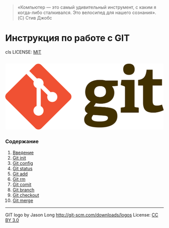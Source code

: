 >«Компьютер — это самый удивительный инструмент,
с каким я когда-либо сталкивался.
Это велосипед для нашего сознания».  
(C) Стив Джобс

# Инструкция по работе с GIT
cls
LICENSE: [MIT](./license.md)

![git logo](./assets/1920px-Git-logo.svg.png)
---
### Содержание
1. [Введение](./introduction.md)
2. [Git init](./init.md)
3. [Git config](./config.md)
4. [Git status](./status.md)
5. [Git add](./add.md)
6. [Git rm](./rm.md)
7. [Git comit](./comit.md)
8. [Git branch](./branch.md)
9. [Git checkout](./checkout.md)
9. [Git merge](./merge.md)



---
GIT logo by Jason Long http://git-scm.com/downloads/logos
License: [CC BY 3.0](https://creativecommons.org/licenses/by/3.0/)